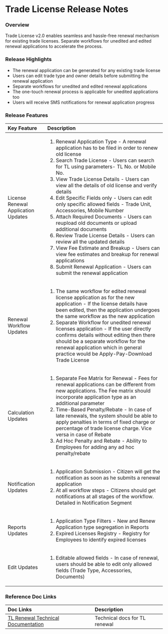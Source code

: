 # Trade License Release Notes

### Overview <a id="Overview"></a>

Trade License v2.0 enables seamless and hassle-free renewal mechanism for existing trade licenses. Separate workflows for unedited and edited renewal applications to accelerate the process.

### Release Highlights <a id="Release-Highlights"></a>

* The renewal application can be generated for any existing trade license
* Users can edit trade type and owner details before submitting the renewal application 
* Separate workflows for unedited and edited renewal applications
* The one-touch renewal process is applicable for unedited applications too 
* Users will receive SMS notifications for renewal application progress

### Release Features <a id="Release-Features"></a>

<table>
  <thead>
    <tr>
      <th style="text-align:left"><b>Key Feature</b>
      </th>
      <th style="text-align:left"><b>Description</b>
      </th>
    </tr>
  </thead>
  <tbody>
    <tr>
      <td style="text-align:left">License Renewal Application Updates</td>
      <td style="text-align:left">
        <ol>
          <li>Renewal Application Type - A renewal application has to be filed in order
            to renew old license</li>
          <li>Search Trade License - Users can search for TL using parameters- TL No.
            or Mobile No.</li>
          <li>View Trade License Details - Users can view all the details of old license
            and verify details</li>
          <li>Edit Specific Fields only - Users can edit only specific allowed fields
            - Trade Unit, Accessories, Mobile Number</li>
          <li>Attach Required Documents - Users can reupload old documents or upload
            additional documents</li>
          <li>Review Trade License Details - Users can review all the updated details</li>
          <li>View Fee Estimate and Breakup - Users can view fee estimates and breakup
            for renewal applications</li>
          <li>Submit Renewal Application - Users can submit the renewal application</li>
        </ol>
      </td>
    </tr>
    <tr>
      <td style="text-align:left">Renewal Workflow Updates</td>
      <td style="text-align:left">
        <ol>
          <li>The same workflow for edited renewal license application as for the new
            application - If the license details have been edited, then the application
            undergoes the same workflow as the new application</li>
          <li>Separate Workflow for unedited renewal licenses application - If the user
            directly confirms details without editing then there should be a separate
            workflow for the renewal application which in general practice would be
            Apply-Pay-Download Trade License</li>
        </ol>
      </td>
    </tr>
    <tr>
      <td style="text-align:left">Calculation Updates</td>
      <td style="text-align:left">
        <ol>
          <li>Separate Fee Matrix for Renewal - Fees for renewal applications can be
            different from new applications. The Fee matrix should incorporate application
            type as an additional parameter</li>
          <li>Time-Based Penalty/Rebate - In case of late renewals, the system should
            be able to apply penalties in terms of fixed charge or percentage of trade
            license charge. Vice versa in case of Rebate</li>
          <li>Ad Hoc Penalty and Rebate - Ability to Employees for adding any ad hoc
            penalty/rebate</li>
        </ol>
      </td>
    </tr>
    <tr>
      <td style="text-align:left">Notification Updates</td>
      <td style="text-align:left">
        <ol>
          <li>Application Submission - Citizen will get the notification as soon as
            he submits a renewal application</li>
          <li>At all workflow steps - Citizens should get notifications at all stages
            of the workflow. Detailed in Notification Segment</li>
        </ol>
      </td>
    </tr>
    <tr>
      <td style="text-align:left">Reports Updates</td>
      <td style="text-align:left">
        <ol>
          <li>Application Type Filters - New and Renew Application type segregation
            in Reports</li>
          <li>Expired Licenses Registry - Registry for Employees to identify expired
            licenses</li>
        </ol>
      </td>
    </tr>
    <tr>
      <td style="text-align:left">Edit Updates</td>
      <td style="text-align:left">
        <ol>
          <li>Editable allowed fields - In case of renewal, users should be able to
            edit only allowed fields (Trade Type, Accessories, Documents)</li>
        </ol>
      </td>
    </tr>
  </tbody>
</table>

### Reference Doc Links <a id="Reference-Doc-Links"></a>

| **Doc Links** | **Description** |
| :--- | :--- |
|  [TL Renewal Technical Documentation](https://digit-discuss.atlassian.net/wiki/spaces/EPE/pages/edit-v2/231636995?draftShareId=c160aad5-d7d6-4b4a-9185-11caa6040e70) |  Technical docs for TL renewal |

